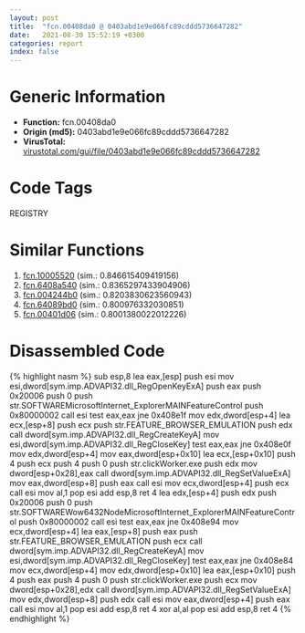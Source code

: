 ```yaml
---
layout: post
title:  "fcn.00408da0 @ 0403abd1e9e066fc89cddd5736647282"
date:   2021-08-30 15:52:19 +0300
categories: report
index: false
---
```


# Generic Information
- **Function:** fcn.00408da0
- **Origin (md5):** 0403abd1e9e066fc89cddd5736647282
- **VirusTotal:** [virustotal.com/gui/file/0403abd1e9e066fc89cddd5736647282][virustotal_ref]

# Code Tags
<span class="tag" id="REGISTRY">REGISTRY</span>


# Similar Functions

1. [fcn.10005520][similar_1_ref] (sim.: 0.846615409419156)
2. [fcn.6408a540][similar_2_ref] (sim.: 0.8365297433904906)
3. [fcn.004244b0][similar_3_ref] (sim.: 0.8203830623560943)
4. [fcn.64089bd0][similar_4_ref] (sim.: 0.800976332030851)
5. [fcn.00401d06][similar_5_ref] (sim.: 0.8001380022012226)


# Disassembled Code

{% highlight nasm %}
sub esp,8
lea eax,[esp]
push esi
mov esi,dword[sym.imp.ADVAPI32.dll_RegOpenKeyExA]
push eax
push 0x20006
push 0
push str.SOFTWAREMicrosoftInternet_ExplorerMAINFeatureControl
push 0x80000002
call esi
test eax,eax
jne 0x408e1f
mov edx,dword[esp+4]
lea ecx,[esp+8]
push ecx
push str.FEATURE_BROWSER_EMULATION
push edx
call dword[sym.imp.ADVAPI32.dll_RegCreateKeyA]
mov esi,dword[sym.imp.ADVAPI32.dll_RegCloseKey]
test eax,eax
jne 0x408e0f
mov edx,dword[esp+4]
mov eax,dword[esp+0x10]
lea ecx,[esp+0x10]
push 4
push ecx
push 4
push 0
push str.clickWorker.exe
push edx
mov dword[esp+0x28],eax
call dword[sym.imp.ADVAPI32.dll_RegSetValueExA]
mov eax,dword[esp+8]
push eax
call esi
mov ecx,dword[esp+4]
push ecx
call esi
mov al,1
pop esi
add esp,8
ret 4
lea edx,[esp+4]
push edx
push 0x20006
push 0
push str.SOFTWAREWow6432NodeMicrosoftInternet_ExplorerMAINFeatureControl
push 0x80000002
call esi
test eax,eax
jne 0x408e94
mov ecx,dword[esp+4]
lea eax,[esp+8]
push eax
push str.FEATURE_BROWSER_EMULATION
push ecx
call dword[sym.imp.ADVAPI32.dll_RegCreateKeyA]
mov esi,dword[sym.imp.ADVAPI32.dll_RegCloseKey]
test eax,eax
jne 0x408e84
mov ecx,dword[esp+4]
mov edx,dword[esp+0x10]
lea eax,[esp+0x10]
push 4
push eax
push 4
push 0
push str.clickWorker.exe
push ecx
mov dword[esp+0x28],edx
call dword[sym.imp.ADVAPI32.dll_RegSetValueExA]
mov edx,dword[esp+8]
push edx
call esi
mov eax,dword[esp+4]
push eax
call esi
mov al,1
pop esi
add esp,8
ret 4
xor al,al
pop esi
add esp,8
ret 4
{% endhighlight %}


[similar_1_ref]: /report/fcn.10005520@2585b133c2e70968905cce13b1fc2654
[similar_2_ref]: /report/fcn.6408a540@07e4412910bcf0f5969ef64c44eecb2d
[similar_3_ref]: /report/fcn.004244b0@1123b7aa5760238fe93045e585b8234c
[similar_4_ref]: /report/fcn.64089bd0@07e4412910bcf0f5969ef64c44eecb2d
[similar_5_ref]: /report/fcn.00401d06@5f763449465a14d1cdb5ea67e2f984d0
[virustotal_ref]: https://www.virustotal.com/gui/file/0403abd1e9e066fc89cddd5736647282
